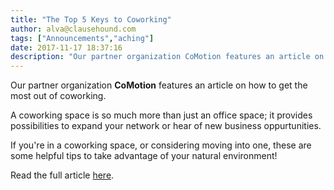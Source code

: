 ```yaml
---
title: "The Top 5 Keys to Coworking"
author: alva@clausehound.com
tags: ["Announcements","aching"]
date: 2017-11-17 18:37:16
description: "Our partner organization CoMotion features an article on how to get the most out of coworking."
---
```




Our partner organization **CoMotion** features an article on how to get the most out of coworking.

A coworking space is so much more than just an office space; it provides possibilities to expand your network or hear of new business oppurtunities.

If you're in a coworking space, or considering moving into one, these are some helpful tips to take advantage of your natural environment!

Read the full article [here](http://www.comotiongroup.ca/blog/top-5-keys-to-coworking/).
